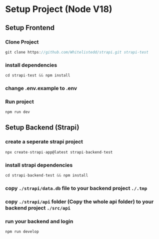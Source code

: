 # Setup Project (Node V18)

## Setup Frontend

### Clone Project

```js
git clone https://github.com/Whitelistedd/strapi.git strapi-test
```

### install dependencies

```js
cd strapi-test && npm install
```

### change .env.example to .env

### Run project

```js
npm run dev
```

## Setup Backend (Strapi)

### create a seperate strapi project

```js
npx create-strapi-app@latest strapi-backend-test
```

### install strapi dependencies

```js
cd strapi-backend-test && npm install
```

### copy `./strapi/data.db` file to your backend project `./.tmp`

### copy `./strapi/api` folder (Copy the whole api folder) to your backend project `./src/api`

### run your backend and login

```js
npm run develop
```
